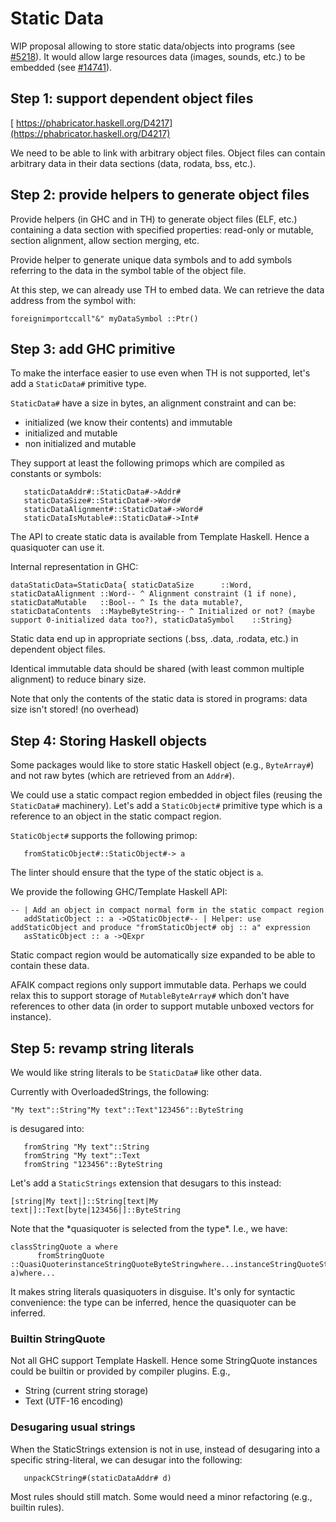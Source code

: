# Static Data


WIP proposal allowing to store static data/objects into programs (see [\#5218](https://gitlab.haskell.org//ghc/ghc/issues/5218)). It would allow large resources data (images, sounds, etc.) to be embedded (see [\#14741](https://gitlab.haskell.org//ghc/ghc/issues/14741)).

## Step 1: support dependent object files

[ https://phabricator.haskell.org/D4217](https://phabricator.haskell.org/D4217)


We need to be able to link with arbitrary object files. Object files can contain arbitrary data in their data sections (data, rodata, bss, etc.).

## Step 2: provide helpers to generate object files


Provide helpers (in GHC and in TH) to generate object files (ELF, etc.) containing a data section with specified properties: read-only or mutable, section alignment, allow section merging, etc.


Provide helper to generate unique data symbols and to add symbols referring to the data in the symbol table of the object file.


At this step, we can already use TH to embed data. We can retrieve the data address from the symbol with:

```
foreignimportccall"&" myDataSymbol ::Ptr()
```

## Step 3: add GHC primitive


To make the interface easier to use even when TH is not supported, let's add a `StaticData#` primitive type.

`StaticData#` have a size in bytes, an alignment constraint and can be:

- initialized (we know their contents) and immutable
- initialized and mutable
- non initialized and mutable


They support at least the following primops which are compiled as constants or
symbols:

```
   staticDataAddr#::StaticData#->Addr#
   staticDataSize#::StaticData#->Word#
   staticDataAlignment#::StaticData#->Word#
   staticDataIsMutable#::StaticData#->Int#
```


The API to create static data is available from Template Haskell. Hence a
quasiquoter can use it.


Internal representation in GHC:

```
dataStaticData=StaticData{ staticDataSize      ::Word, staticDataAlignment ::Word-- ^ Alignment constraint (1 if none), staticDataMutable   ::Bool-- ^ Is the data mutable?, staticDataContents  ::MaybeByteString-- ^ Initialized or not? (maybe support 0-initialized data too?), staticDataSymbol    ::String}
```


Static data end up in appropriate sections (.bss, .data, .rodata, etc.) in dependent object files.


Identical immutable data should be shared (with least common multiple alignment) to reduce binary size.


Note that only the contents of the static data is stored in programs: data size
isn't stored! (no overhead)

## Step 4: Storing Haskell objects


Some packages would like to store static Haskell object (e.g., `ByteArray#`) and not raw bytes (which are retrieved from an
`Addr#`).


We could use a static compact region embedded in object files (reusing the `StaticData#` machinery). Let's add a
`StaticObject#` primitive type which is a reference to an object in the static
compact region.

`StaticObject#` supports the following primop:

```
   fromStaticObject#::StaticObject#-> a
```


The linter should ensure that the type of the static object is `a`.


We provide the following GHC/Template Haskell API:

```
-- | Add an object in compact normal form in the static compact region
   addStaticObject :: a ->QStaticObject#-- | Helper: use addStaticObject and produce "fromStaticObject# obj :: a" expression
   asStaticObject :: a ->QExpr
```


Static compact region would be automatically size expanded to be able to contain
these data.


AFAIK compact regions only support immutable data. Perhaps we could relax this
to support storage of `MutableByteArray#` which don't have references to other data
(in order to support mutable unboxed vectors for instance).

## Step 5: revamp string literals


We would like string literals to be `StaticData#` like other data.


Currently with OverloadedStrings, the following:

```
"My text"::String"My text"::Text"123456"::ByteString
```


is desugared into:

```
   fromString "My text"::String
   fromString "My text"::Text
   fromString "123456"::ByteString
```


Let's add a `StaticStrings` extension that desugars to this instead:

```
[string|My text|]::String[text|My text|]::Text[byte|123456|]::ByteString
```


Note that the \*quasiquoter is selected from the type\*. I.e., we have:

```
classStringQuote a where
      fromStringQuote ::QuasiQuoterinstanceStringQuoteByteStringwhere...instanceStringQuoteStringwhere...instanceStringQuoteTextwhere...instanceStringQuote(Ptr a)where...
```


It makes string literals quasiquoters in disguise. It's only for syntactic convenience: the type can be inferred, hence the quasiquoter can be inferred.

### Builtin StringQuote


Not all GHC support Template Haskell. Hence some StringQuote instances could be builtin or provided by compiler plugins. E.g.,

- String (current string storage)
- Text (UTF-16 encoding)

### Desugaring usual strings


When the StaticStrings extension is not in use, instead of desugaring into a specific string-literal, we can desugar into the following:

```
   unpackCString#(staticDataAddr# d)
```


Most rules should still match. Some would need a minor refactoring (e.g., builtin rules).
